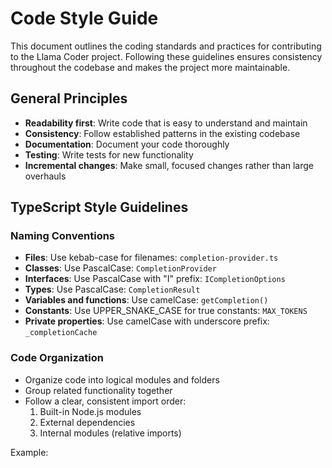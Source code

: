 # Code Style Guide

This document outlines the coding standards and practices for contributing to the Llama Coder project. Following these guidelines ensures consistency throughout the codebase and makes the project more maintainable.

## General Principles

- **Readability first**: Write code that is easy to understand and maintain
- **Consistency**: Follow established patterns in the existing codebase
- **Documentation**: Document your code thoroughly
- **Testing**: Write tests for new functionality
- **Incremental changes**: Make small, focused changes rather than large overhauls

## TypeScript Style Guidelines

### Naming Conventions

- **Files**: Use kebab-case for filenames: `completion-provider.ts`
- **Classes**: Use PascalCase: `CompletionProvider`
- **Interfaces**: Use PascalCase with "I" prefix: `ICompletionOptions`
- **Types**: Use PascalCase: `CompletionResult`
- **Variables and functions**: Use camelCase: `getCompletion()`
- **Constants**: Use UPPER_SNAKE_CASE for true constants: `MAX_TOKENS`
- **Private properties**: Use camelCase with underscore prefix: `_completionCache`

### Code Organization

- Organize code into logical modules and folders
- Group related functionality together
- Follow a clear, consistent import order:
  1. Built-in Node.js modules
  2. External dependencies
  3. Internal modules (relative imports)

Example:
